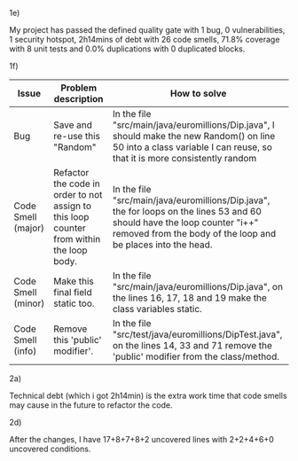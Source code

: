 1e)

My project has passed the defined quality gate with 1 bug, 0 vulnerabilities, 1 security hotspot, 2h14mins of debt with 26 code smells, 71.8% coverage with 8 unit tests and 0.0% duplications with 0 duplicated blocks.

1f)

Issue | Problem description | How to solve
--- | --- | ---
Bug | Save and re-use this "Random" | In the file "src/main/java/euromillions/Dip.java", I should make the new Random() on line 50 into a class variable I can reuse, so that it is more consistently random
Code Smell (major) | Refactor the code in order to not assign to this loop counter from within the loop body. | In the file "src/main/java/euromillions/Dip.java", the for loops on the lines 53 and 60 should have the loop counter "i++" removed from the body of the loop and be places into the head.
Code Smell (minor) | Make this final field static too. | In the file "src/main/java/euromillions/Dip.java", on the lines 16, 17, 18 and 19 make the class variables static.
Code Smell (info) | Remove this 'public' modifier'. | In the file "src/test/java/euromillions/DipTest.java", on the lines 14, 33 and 71 remove the 'public' modifier from the class/method.

2a)

Technical debt (which i got 2h14min) is the extra work time that code smells may cause in the future to refactor the code.

2d)

After the changes, I have 17+8+7+8+2 uncovered lines with 2+2+4+6+0 uncovered conditions.